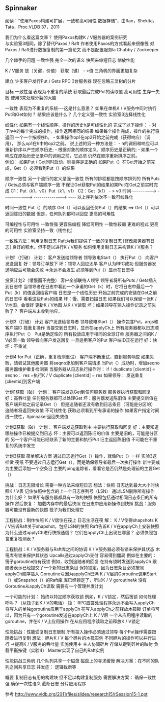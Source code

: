 ## Spinnaker

阅读：“使用Paxos构建可扩展，一致和高可用性
数据存储“，由Rao，Shekita，Tata，Proc.VLDB 37，2011

我们为什么看这篇文章？
 使用Paxos构建K / V服务器的案例研究      
   与实验室3相同，除了替代Paxos / Raft
   作者使用Paxos的方式看起来很像筏
 对Paxos / Raft进行数据复制的第一篇论文
   而不是配置服务la Chubby / Zookeeper
   
几个棘手的问题
  一致性强
  完全一次的语义
  快照来缩短日志
  缩放性能

K / V服务
  放（关键，价值）
  获取（键） - >值
  三角帆的界面更加复杂

建立
  许多客户发行Put / Gets RPC
  3台服务器
  现在忽略三叉树的分片

目标
  一致性强
    表现为不重复的系统
    获取最后完成Put的读取值
  高可用性
    生存一失败
    使用3来处理分裂的大脑

一致性
  表现为不重复的系统---这是什么意思？
    如果在单机K / V服务中同时执行Put和Get如何？
    结果应该是什么？
  几个定义强一致性
  实验室3选择线性化

线性化
  如果有一个线性顺序，操作的历史h是可线性化的
  完成了以下操作：
    - 对于h中的每个完成的操作，操作返回相同的结果
      如果每个操作完成，操作的执行将返回
      一个一个按顺序h。
    - 如果操作op1在op2开始之前完成（获得响应）（调用），
      那么op1在h中的op2之前。
  说上述的另一种方法是：
     -  h的调用和响应可以重新排序以产生顺序历史;
     - 根据对象的顺序定义，顺序历史是正确的;
     - 如果一个响应在原始历史记录中的调用之前，它必须
       仍然在顺序重新排序之前。   
  例如：
    如果Put / Get同时启动，则排序是正确的
    如果Put（）在Get开始之前完成，Get（）必须看到Put（）的结果

顺序一致性
  另一个流行的定义是强一致性
    所有的排程都是按顺序排列的
    所有Puts / Gets必须与客户端顺序一致
  不保证Get获取Put的结果如果Put在Get之前实时完成
    C1：Put（k1，v0）Put（k1，v1）
    C2：Get（k1） - > v0
    时间----------> ------------> --------------> ----
  以上序列依次不一致可线性化

时间一致性
  Put（）的顺序
  Get（）可以返回任何Put（）的结果
  ==> Get（）可以返回陈旧的数据
  但是，任何队列都可以回应
    更高的可用性

可编程性与可用性
  一致性强
    更容易编程
    降低可用性
  一致性较弱
    更难的程式
    更高的可用性
  实验室坚持一致（线性化）

一致性方法：利用复制日志
  Raft为我们提供了一致的复制日志
    [修改服务器有日志]
  良好的积木，但不足以进行K / V服务
    如何使用复制日志来构建K / V服务？

计划1（打破）
  计划：
    客户发送给领导者
    领导致电Start（）
    执行Put（）
    向客户发送回复
  好：领导订单放下
  坏：领导人回应太早
    客户认为RPC成功
    但服务器发送响应后可能会失败
    =>永远不会发生
  必须等到Put（）显示在日志中

投资计划2（缓慢而不完整）
  客户全部联络人领导
  领导者将所有Puts / Gets插入到日志中
  当领导者在日志中看到一个承诺的Get（k）时，它将日志中最后一个Put（k）的值返回给客户端
    日志是一个线性历史
    开始之前完成的安装在Get之前的日志中
      看看这些Puts的结果
  坏：慢，需要扫描日志
    如果我们可以保留一张K / V地图，会很好
    更新K / V地图
    从K / V读取
  坏：如果领导在输入操作记录之前失败了？
    客户端从未收到响应。
  
计划3（打破）
  计划
    客户发送给领导者
    领导致电Start（）
      操作包含Put，args和客户端ID
      筏重复操作
    当提交到日志时，显示在applyCh上
    所有服务器都以日志顺序执行Put（）
      Put是确定性的
      所有投放应用于相同的全球订单
      服务器之间的K / V必须一致
    领导者向客户发送回复
      一旦适用客户的Put
      客户端ID正在运行
  好：快
  坏：不重试

计划4 for Put（正确，重复检测重试）
   客户端不断重试，直到服务响应
     如果失败，请尝试其他服务器
     将seqno添加到客户端请求
     当Put（）成功时，增加seqno
   服务器维护重复检测表
     当服务器从日志执行操作时：
       if！duplicate [clientid] = seqno：
          res =执行K / V
          duplicate [clientid] = res
       如果领导：
          发送重复[clientid]到客户端
   
计划1获取（破）
  计划：
    客户端发送Get到任何服务器
    服务器执行获取和回复
  好：高吞吐量
    任何服务器都可以处理Get
  坏：服务器发送陈旧值
    主要提交新值在客户端开始之前记录Get（）
    但是追随者还没有收到日志条目（可能是分区的）
    追随者将返回失效值
    不可线性化
  获取必须看到所有承诺的操作
    如果客户指定时间线一致性，Spinnaker返回失效值

计划2获取（破）
  计划：
    客户端发送获取到主
    主要执行获取和回复
  好：主要知道哪些操作已被提交到日志
  坏：主要可以返回陈旧的价值
    主要是旧的，可​​能是分区的
    另一个客户可能已经联系了新的主要和执行Put
    旧主返回陈旧值
    不可能在不重复的系统中发生
    
计划3获取
  简单解决方案
    通过日志运行Get（）操作，就像Put（）一样
    实验3这样做
  筏纸
    不要通过日志运行Get（），而是确保领导者最后一次执行操作
    新主要成为主要后添加一个空条目
    主要的ping追踪者，看看它是否仍然是处理前的主要Get（）

挑战：日志无限增长
  需要一种方法来缩短日志
  想法：快照
    日志达到​​最大大小时快照K / V表
    记住快照中包含的上一个日志序列号（LSN）
    通过LSN删除所有操作
  为什么好？
    如果所有服务器都具有一致的快照
       快照包括通过相同日志条目的所有操作
    然后恢复：
       加载内存中的最后快照
       在日志中应用新操作到快照
  挑战：服务器可能没有最新的快照
     筏子为我们处理它
     
工程挑战：制作快照
  K / V居住在筏上
  日志生活在筏
  解：
    K / V使得shapshots
    K / V告诉Raft关于shapshot，包括LSN的快照
    Raft告诉K / V在applyCh上安装快照
  为什么通过applyCh进行快照通信？
  它们在applyCh上出现在哪里？
  必须快照包含重复检测表？

工程挑战：K / V服务器与Raft库之间的协调
  K / V服务器必须有锁来保护其状态
  木筏库有锁来保护其状态
  Upcalls通过applyCh交付
  容易得到僵局 例如在主要的：
    筏子goroutine持有筏锁
      例如，收到追随者的回复
    在持有锁时发送到applyCh
      跟随者表示已经提交了一个新的日志条目
      保持锁定，因为日志条目必须按照applyCh顺序插入
    Goroutine块因为applyCh已满
    K / V层的Goroutine调用Start（）或Snapshot（）的Raft库
      库已经锁定了，所以K / V goroutine块
    没有Goroutine从applyCh读取
  需要有一个管理并发计划

一个可能的计划：
  始终以特定顺序获取锁
     例如，K / V锁定，然后筏锁
     如何处理呼叫？（从筏子到K / V的电话）
  筏：
    RPC应答处理程序永远不会写入applyCh
    将写入的单独goroutine应用于applyCh
      在写入applyCh之前释放木筏锁
      订单将可以，因为只有一个goroutine发送在applyCh上
  K / V层
    一个从应用程序读取的goroutine，并在K / V上应用操作
    在从应用程序读取之前释放K / V锁定

性能挑战：性能受复制日志限制
  所有投入操作必须通过领导
  每个Put操作需要跟随者进行复制
  想法：碎片K / V
    每个碎片的木筏实例
    不同碎片的操作可以并行进行
    =>提高K / V服务的吞吐量
  实施使用主
    主人协调碎片
    存储从键到碎片的映射
    负载平衡按键（实验4）
    Master实现了自己的Raft实例

性能挑战三角帆
  几个队列共享一个磁盘
  磁盘上的寻求缓慢
  解决方案：在不同的队列之间共享日志
  并发症：
    逻辑截断等

概要
  复制日志有用的构建块
  但不足以构建复制服务
  需要解决方案：
   确保一致性强
   确保一次性语义
   截断日志
   分片应用程序


参考
  http://www.vldb.org/2011/files/slides/research15/rSession15-1.ppt